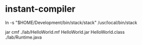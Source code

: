 # instant-compiler

ln -s "$HOME/Development/bin/stack/stack" /usr/local/bin/stack

jar cmf ./lab/HelloWorld.mf HelloWorld.jar HelloWorld.class ./lab/Runtime.java

